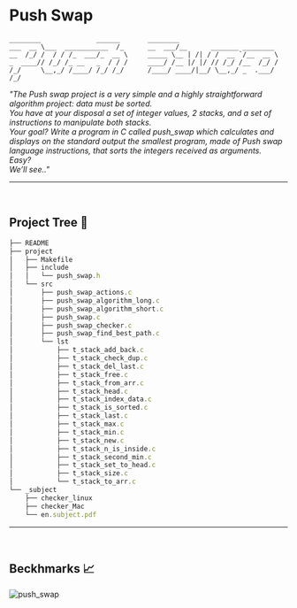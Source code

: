 # Push Swap

```
________              ______       ________                         
___  __ \___  ___________  /_      __  ___/__      _______ ________ 
__  /_/ /  / / /_  ___/_  __ \     _____ \__ | /| / /  __ `/__  __ \
_  ____// /_/ /_ __   _  / / /     ____/ /__ |/ |/ // /_/ /__  /_/ /
/_/     \__,_/ /____/ /_/ /_/      /____/ ____/|__/ \__,_/ _  .___/ 
/_/   
```

<i>"The Push swap project is a very simple and a highly straightforward algorithm project: data must be sorted.
<br>You have at your disposal a set of integer values, 2 stacks, and a set of instructions
to manipulate both stacks.
<br>Your goal? Write a program in C called push_swap which calculates and displays
on the standard output the smallest program, made of Push swap language instructions,
that sorts the integers received as arguments.
<br>Easy?
<br>We’ll see.."</i>

<hr><br>

## Project Tree 🌳 

```js
├── README
├── project
│   ├── Makefile
│   ├── include
│   │   └── push_swap.h
│   └── src
│       ├── push_swap_actions.c
│       ├── push_swap_algorithm_long.c
│       ├── push_swap_algorithm_short.c
│       ├── push_swap.c
│       ├── push_swap_checker.c
│       ├── push_swap_find_best_path.c
│       └── lst
│           ├── t_stack_add_back.c
│           ├── t_stack_check_dup.c
│           ├── t_stack_del_last.c
│           ├── t_stack_free.c
│           ├── t_stack_from_arr.c
│           ├── t_stack_head.c
│           ├── t_stack_index_data.c
│           ├── t_stack_is_sorted.c
│           ├── t_stack_last.c
│           ├── t_stack_max.c
│           ├── t_stack_min.c
│           ├── t_stack_new.c
│           ├── t_stack_n_is_inside.c
│           ├── t_stack_second_min.c
│           ├── t_stack_set_to_head.c
│           ├── t_stack_size.c
│           └── t_stack_to_arr.c
└── _subject
    ├── checker_linux
    ├── checker_Mac
    └── en.subject.pdf
```

<hr><br>

## Beckhmarks 📈


![push_swap](https://github.com/kichkiro/42_cursus/blob/56bfc57e52873260be0c23db23d1941a38ec8cb0/push_swap_visualizer.gif)

